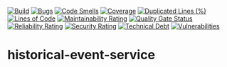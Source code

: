 [![Build](https://github.com/none/historical-event-service/actions/workflows/maven.yml/badge.svg)](https://github.com/none/historical-event-service/actions/workflows/quality.yml)
[![Bugs](https://sonar.bluntsoftware.com/api/project_badges/measure?project=com.bluntsoftware%3Ahistorical-event-service&metric=bugs)](https://sonar.bluntsoftware.com/dashboard?id=com.bluntsoftware%3Ahistorical-event-service)
[![Code Smells](https://sonar.bluntsoftware.com/api/project_badges/measure?project=com.bluntsoftware%3Ahistorical-event-service&metric=code_smells)](https://sonar.bluntsoftware.com/dashboard?id=com.bluntsoftware%3Ahistorical-event-service)
[![Coverage](https://sonar.bluntsoftware.com/api/project_badges/measure?project=com.bluntsoftware%3Ahistorical-event-service&metric=coverage)](https://sonar.bluntsoftware.com/dashboard?id=com.bluntsoftware%3Ahistorical-event-service)
[![Duplicated Lines (%)](https://sonar.bluntsoftware.com/api/project_badges/measure?project=com.bluntsoftware%3Ahistorical-event-service&metric=duplicated_lines_density)](https://sonar.bluntsoftware.com/dashboard?id=com.bluntsoftware%3Ahistorical-event-service)
[![Lines of Code](https://sonar.bluntsoftware.com/api/project_badges/measure?project=com.bluntsoftware%3Ahistorical-event-service&metric=ncloc)](https://sonar.bluntsoftware.com/dashboard?id=com.bluntsoftware%3Ahistorical-event-service)
[![Maintainability Rating](https://sonar.bluntsoftware.com/api/project_badges/measure?project=com.bluntsoftware%3Ahistorical-event-service&metric=sqale_rating)](https://sonar.bluntsoftware.com/dashboard?id=com.bluntsoftware%3Ahistorical-event-service)
[![Quality Gate Status](https://sonar.bluntsoftware.com/api/project_badges/measure?project=com.bluntsoftware%3Ahistorical-event-service&metric=alert_status)](https://sonar.bluntsoftware.com/dashboard?id=com.bluntsoftware%3Ahistorical-event-service)
[![Reliability Rating](https://sonar.bluntsoftware.com/api/project_badges/measure?project=com.bluntsoftware%3Ahistorical-event-service&metric=reliability_rating)](https://sonar.bluntsoftware.com/dashboard?id=com.bluntsoftware%3Ahistorical-event-service)
[![Security Rating](https://sonar.bluntsoftware.com/api/project_badges/measure?project=com.bluntsoftware%3Ahistorical-event-service&metric=security_rating)](https://sonar.bluntsoftware.com/dashboard?id=com.bluntsoftware%3Ahistorical-event-service)
[![Technical Debt](https://sonar.bluntsoftware.com/api/project_badges/measure?project=com.bluntsoftware%3Ahistorical-event-service&metric=sqale_index)](https://sonar.bluntsoftware.com/dashboard?id=com.bluntsoftware%3Ahistorical-event-service)
[![Vulnerabilities](https://sonar.bluntsoftware.com/api/project_badges/measure?project=com.bluntsoftware%3Ahistorical-event-service&metric=vulnerabilities)](https://sonar.bluntsoftware.com/dashboard?id=com.bluntsoftware%3Ahistorical-event-service) 

# historical-event-service
